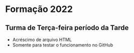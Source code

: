 # Formação 2022
## Turma de Terça-feira período da Tarde

- Acréscimo de arquivo HTML
- Somente para testar o funcionamento no GitHub
